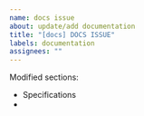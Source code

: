 ```yaml
---
name: docs issue
about: update/add documentation
title: "[docs] DOCS ISSUE"
labels: documentation
assignees: ""
---
```


Modified sections:

- Specifications
-
